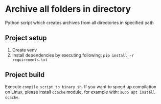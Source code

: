 # Archive all folders in directory

Python script which creates archives from all directories in specified path

## Project setup

1. Create venv
2. Install dependencies by executing following: `pip install -r requirements.txt`

## Project build

Execute `compile_script_to_binary.sh`.
If you want to speed up compilation on Linux, please install `ccache` module, for example with: `sudo apt install ccache`.
